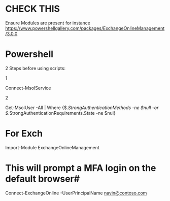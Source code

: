# CHECK THIS
Ensure Modules are present for instance https://www.powershellgallery.com/packages/ExchangeOnlineManagement/3.0.0

# Powershell
2 Steps before using scripts:

1

Connect-MsolService


2

Get-MsolUser -All | Where {$_.StrongAuthenticationMethods -ne $null -or $_.StrongAuthenticationRequirements.State -ne $nul}


# For Exch
Import-Module ExchangeOnlineManagement

# This will prompt a MFA login on the default browser#

Connect-ExchangeOnline -UserPrincipalName navin@contoso.com 
